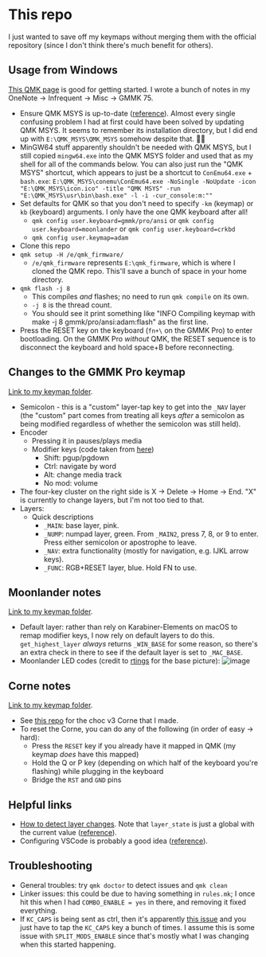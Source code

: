 # This repo

I just wanted to save off my keymaps without merging them with the official repository (since I don't think there's much benefit for others).

## Usage from Windows

[This QMK page](https://docs.qmk.fm/#/newbs_getting_started) is good for getting started. I wrote a bunch of notes in my OneNote → Infrequent → Misc → GMMK 75.

- Ensure QMK MSYS is up-to-date ([reference](https://docs.qmk.fm/#/newbs_getting_started?id=set-up-your-environment)). Almost every single confusing problem I had at first could have been solved by updating QMK MSYS. It seems to remember its installation directory, but I did end up with `E:\QMK_MSYS\QMK_MSYS` somehow despite that. 🤷‍♂️
- MinGW64 stuff apparently shouldn't be needed with QMK MSYS, but I still copied `mingw64.exe` into the QMK MSYS folder and used that as my shell for all of the commands below. You can also just run the "QMK MSYS" shortcut, which appears to just be a shortcut to `ConEmu64.exe` + `bash.exe`: `E:\QMK_MSYS\conemu\ConEmu64.exe -NoSingle -NoUpdate -icon "E:\QMK_MSYS\icon.ico" -title "QMK MSYS" -run "E:\QMK_MSYS\usr\bin\bash.exe" -l -i -cur_console:m:""`
- Set defaults for QMK so that you don't need to specify `-km` (keymap) or `kb` (keyboard) arguments. I only have the one QMK keyboard after all!
  - `qmk config user.keyboard=gmmk/pro/ansi` or `qmk config user.keyboard=moonlander` or `qmk config user.keyboard=crkbd`
  - `qmk config user.keymap=adam`
- Clone this repo
- `qmk setup -H /e/qmk_firmware/`
  - `/e/qmk_firmware` represents `E:\qmk_firmware`, which is where I cloned the QMK repo. This'll save a bunch of space in your home directory.
- `qmk flash -j 8`
  - This compiles _and_ flashes; no need to run `qmk compile` on its own.
  - `-j 8` is the thread count.
  - You should see it print something like "INFO Compiling keymap with make -j 8 gmmk/pro/ansi:adam:flash" as the first line.
- Press the RESET key on the keyboard (`fn+\` on the GMMK Pro) to enter bootloading. On the GMMK Pro _without_ QMK, the RESET sequence is to disconnect the keyboard and hold space+B before reconnecting.

## Changes to the GMMK Pro keymap

[Link to my keymap folder](./keyboards/gmmk/pro/ansi/keymaps/adam).

- Semicolon - this is a "custom" layer-tap key to get into the `_NAV` layer (the "custom" part comes from treating all keys _after_ a semicolon as being modified regardless of whether the semicolon was still held).
- Encoder
  - Pressing it in pauses/plays media
  - Modifier keys (code taken from [here](https://github.com/qmk/qmk_firmware/blob/d90897052243808863bcab3b07e16d5b6a0b08f0/keyboards/gmmk/pro/ansi/keymaps/jonavin/keymap.c#L124-L149))
    - Shift: pgup/pgdown
    - Ctrl: navigate by word
    - Alt: change media track
    - No mod: volume
- The four-key cluster on the right side is X → Delete → Home → End. "X" is currently to change layers, but I'm not too tied to that.
- Layers:
  - Quick descriptions
    - `_MAIN`: base layer, pink.
    - `_NUMP`: numpad layer, green. From `_MAIN2`, press 7, 8, or 9 to enter. Press either semicolon or apostrophe to leave.
    - `_NAV`: extra functionality (mostly for navigation, e.g. IJKL arrow keys).
    - `_FUNC`: RGB+RESET layer, blue. Hold FN to use.

## Moonlander notes

[Link to my keymap folder](./keyboards/moonlander/keymaps/adam).

- Default layer: rather than rely on Karabiner-Elements on macOS to remap modifier keys, I now rely on default layers to do this. `get_highest_layer` _always_ returns `_WIN_BASE` for some reason, so there's an extra check in there to see if the default layer is set to `_MAC_BASE`.
- Moonlander LED codes (credit to [rtings](https://www.rtings.com/keyboard/reviews/zsa/moonlander) for the base picture):
  ![image](https://user-images.githubusercontent.com/7192897/133934938-95d21fd5-ec41-47c8-9d8a-0c7b1b327120.png)

## Corne notes

[Link to my keymap folder](./keyboards/crkbd/keymaps/adam).

- See [this repo](https://github.com/Adam13531/crkbd/tree/choc-v3) for the choc v3 Corne that I made.
- To reset the Corne, you can do any of the following (in order of easy → hard):
  - Press the `RESET` key if you already have it mapped in QMK (my keymap _does_ have this mapped)
  - Hold the Q or P key (depending on which half of the keyboard you're flashing) while plugging in the keyboard
  - Bridge the `RST` and `GND` pins

## Helpful links

- [How to detect layer changes](https://github.com/qmk/qmk_firmware/issues/2862#issuecomment-531015490). Note that `layer_state` is just a global with the current value ([reference](https://github.com/qmk/qmk_firmware/blob/9dea6f772077dc5c09daf40378e45884d29ab2e2/tmk_core/common/action_layer.c#L81)).
- Configuring VSCode is probably a good idea ([reference](https://docs.qmk.fm/#/other_vscode?id=configuring-vs-code)).

## Troubleshooting

- General troubles: try `qmk doctor` to detect issues and `qmk clean`
- Linker issues: this could be due to having something in `rules.mk`; I once hit this when I had `COMBO_ENABLE = yes` in there, and removing it fixed everything.
- If `KC_CAPS` is being sent as ctrl, then it's apparently [this issue](https://github.com/qmk/qmk_firmware/issues/2813) and you just have to tap the `KC_CAPS` key a bunch of times. I assume this is some issue with `SPLIT_MODS_ENABLE` since that's mostly what I was changing when this started happening.
